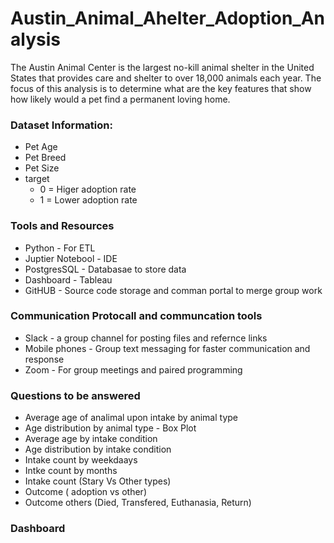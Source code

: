 # Austin_Animal_Ahelter_Adoption_Analysis

The Austin Animal Center is the largest no-kill animal shelter in the United States that provides care and shelter to over 18,000 animals each year. The focus of this analysis is to determine what are the key features that show how likely would a pet find a permanent loving home. 

### Dataset Information:
* Pet Age
* Pet Breed
* Pet Size
* target
  * 0 = Higer adoption rate
  * 1 = Lower adoption rate

### Tools and Resources
* Python - For ETL 
* Juptier Notebool - IDE 
* PostgresSQL - Databasae to store data
* Dashboard - Tableau
* GitHUB - Source code storage and comman portal to merge group work

### Communication Protocall and communcation tools
* Slack - a group channel for posting files and refernce links
* Mobile phones - Group text messaging for faster communication and response
* Zoom - For group meetings and paired programming

### Questions to be answered
* Average age of analimal upon intake by animal type
* Age distribution by animal type - Box Plot
* Average age by intake condition
* Age distribution by intake condition
* Intake count by weekdaays
* Intke count by months
* Intake count (Stary Vs Other types)
* Outcome ( adoption vs other)
* Outcome others (Died, Transfered, Euthanasia, Return)

### Dashboard

